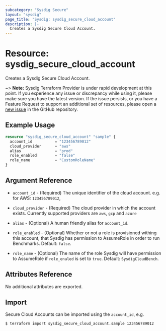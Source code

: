 ```yaml
---
subcategory: "Sysdig Secure"
layout: "sysdig"
page_title: "Sysdig: sysdig_secure_cloud_account"
description: |-
  Creates a Sysdig Secure Cloud Account.
---
```


# Resource: sysdig_secure_cloud_account

Creates a Sysdig Secure Cloud Account.

~> **Note:** Sysdig Terraform Provider is under rapid development at this point. If you experience any issue or discrepancy while using it, please make sure you have the latest version. If the issue persists, or you have a Feature Request to support an additional set of resources, please open a [new issue](https://github.com/sysdiglabs/terraform-provider-sysdig/issues/new) in the GitHub repository.

## Example Usage

```terraform
resource "sysdig_secure_cloud_account" "sample" {
  account_id          = "123456789012"
  cloud_provider      = "aws"
  alias               = "prod"
  role_enabled        = "false"
  role_name           = "CustomRoleName"
}
```

## Argument Reference

* `account_id` - (Required) The unique identifier of the cloud account. e.g. for AWS: `123456789012`,

* `cloud_provider` - (Required) The cloud provider in which the account exists. Currently supported providers are `aws`, `gcp` and `azure`

* `alias` - (Optional) A human friendly alias for `account_id`.

* `role_enabled` - (Optional) Whether or not a role is provisioned withing this account, that Sysdig has permission to AssumeRole in order to run Benchmarks. Default: `false`.

* `role_name` - (Optional) The name of the role Sysdig will have permission to AssumeRole if `role_enaled` is set to `true`. Default: `SysdigCloudBench`.

## Attributes Reference

No additional attributes are exported.

## Import

Secure Cloud Accounts can be imported using the `account_id`, e.g.

```
$ terraform import sysdig_secure_cloud_account.sample 123456789012
```
